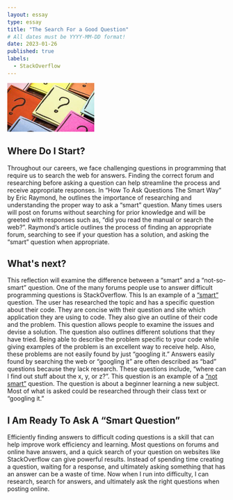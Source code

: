```yaml
---
layout: essay
type: essay
title: "The Search For a Good Question"
# All dates must be YYYY-MM-DD format!
date: 2023-01-26
published: true
labels:
  - StackOverflow
---
```


<img width="200px" class="rounded float-start pe-4" src="../img/SmartQuestionImage.jpg">

## Where Do I Start?
Throughout our careers, we face challenging questions in programming that require us to search the web for answers. Finding the correct forum and researching before asking a question can help streamline the process and receive appropriate responses. In “How To Ask Questions The Smart Way” by Eric Raymond, he outlines the importance of researching and understanding the proper way to ask a “smart” question. Many times users will post on forums without searching for prior knowledge and will be greeted with responses such as, “did you read the manual or search the web?”. Raymond’s article outlines the process of finding an appropriate forum, searching to see if your question has a solution, and asking the “smart” question when appropriate.

## What's next?
This reflection will examine the difference between a “smart” and a “not-so-smart” question. One of the many forums people use to answer difficult programming questions is StackOverflow. This Is an example of a [“smart”](https://stackoverflow.com/questions/34529557/angular2-typescript-increment-a-number-after-timeout-in-appcomponent.) question. The user has researched the topic and has a specific question about their code. They are concise with their question and site which application they are using to code. They also give an outline of their code and the problem. This question allows people to examine the issues and devise a solution. The question also outlines different solutions that they have tried. Being able to describe the problem specific to your code while giving examples of the problem is an excellent way to receive help. Also, these problems are not easily found by just “googling it.” Answers easily found by searching the web or “googling it” are often described as “bad” questions because they lack research. These questions include, “where can I find out stuff about the x, y, or z?”.
This question is an example of a [“not smart”](https://stackoverflow.com/questions/74591978/is-microcode-and-machine-code-the-same-thing/74602563#74602563.) question. The question is about a beginner learning a new subject. Most of what is asked could be researched through their class text or “googling it.” 

## I Am Ready To Ask A “Smart Question”
Efficiently finding answers to difficult coding questions is a skill that can help improve work efficiency and learning. Most questions on forums and online have answers, and a quick search of your question on websites like StackOverflow can give powerful results. Instead of spending time creating a question, waiting for a response, and ultimately asking something that has an answer can be a waste of time. Now when I run into difficulty, I can research, search for answers, and ultimately ask the right questions when posting online. 
